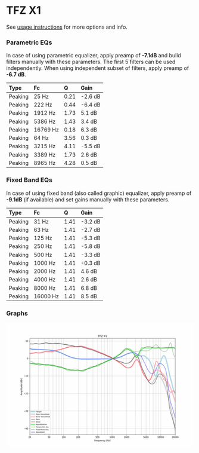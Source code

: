 # TFZ X1
See [usage instructions](https://github.com/jaakkopasanen/AutoEq#usage) for more options and info.

### Parametric EQs
In case of using parametric equalizer, apply preamp of **-7.1dB** and build filters manually
with these parameters. The first 5 filters can be used independently.
When using independent subset of filters, apply preamp of **-6.7 dB**.

| Type    | Fc       |    Q | Gain    |
|:--------|:---------|:-----|:--------|
| Peaking | 25 Hz    | 0.21 | -2.6 dB |
| Peaking | 222 Hz   | 0.44 | -6.4 dB |
| Peaking | 1912 Hz  | 1.73 | 5.1 dB  |
| Peaking | 5386 Hz  | 1.43 | 3.4 dB  |
| Peaking | 16769 Hz | 0.18 | 6.3 dB  |
| Peaking | 64 Hz    | 3.56 | 0.3 dB  |
| Peaking | 3215 Hz  | 4.11 | -5.5 dB |
| Peaking | 3389 Hz  | 1.73 | 2.6 dB  |
| Peaking | 8965 Hz  | 4.28 | 0.5 dB  |

### Fixed Band EQs
In case of using fixed band (also called graphic) equalizer, apply preamp of **-9.1dB**
(if available) and set gains manually with these parameters.

| Type    | Fc       |    Q | Gain    |
|:--------|:---------|:-----|:--------|
| Peaking | 31 Hz    | 1.41 | -3.2 dB |
| Peaking | 63 Hz    | 1.41 | -2.7 dB |
| Peaking | 125 Hz   | 1.41 | -5.3 dB |
| Peaking | 250 Hz   | 1.41 | -5.8 dB |
| Peaking | 500 Hz   | 1.41 | -3.3 dB |
| Peaking | 1000 Hz  | 1.41 | -0.3 dB |
| Peaking | 2000 Hz  | 1.41 | 4.6 dB  |
| Peaking | 4000 Hz  | 1.41 | 2.6 dB  |
| Peaking | 8000 Hz  | 1.41 | 6.8 dB  |
| Peaking | 16000 Hz | 1.41 | 8.5 dB  |

### Graphs
![](./TFZ%20X1.png)